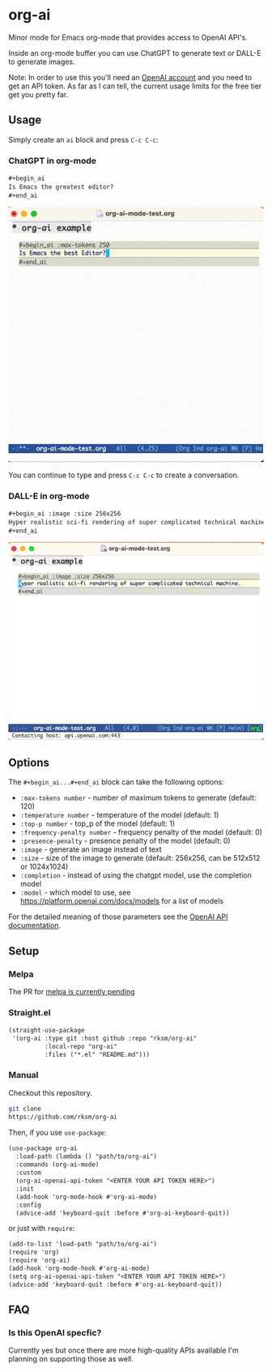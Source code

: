 # org-ai

Minor mode for Emacs org-mode that provides access to OpenAI API's.

Inside an org-mode buffer you can use ChatGPT to generate text or DALL-E to generate images.

Note: In order to use this you'll need an [OpenAI account](https://platform.openai.com/)
and you need to get an API token. As far as I can tell, the current usage limits
for the free tier get you pretty far.

## Usage

Simply create an `ai` block and press `C-c C-c`:

### ChatGPT in org-mode

```org
#+begin_ai
Is Emacs the greatest editor?
#+end_ai
```

![chat-gpt in org-mode](doc/org-ai-demo-1.gif)

You can continue to type and press `C-c C-c` to create a conversation.


### DALL-E in org-mode

```org
#+begin_ai :image :size 256x256
Hyper realistic sci-fi rendering of super complicated technical machine.
#+end_ai
```

![dall-e in org-mode](doc/org-ai-demo-2.gif)

## Options

The `#+begin_ai...#+end_ai` block can take the following options:
- `:max-tokens number` - number of maximum tokens to generate (default: 120)
- `:temperature number` - temperature of the model (default: 1)
- `:top-p number` - top_p of the model (default: 1)
- `:frequency-penalty number` - frequency penalty of the model (default: 0)
- `:presence-penalty` - presence penalty of the model (default: 0)
- `:image` - generate an image instead of text
- `:size` - size of the image to generate (default: 256x256, can be 512x512 or 1024x1024)
- `:completion` - instead of using the chatgpt model, use the completion model
- `:model` - which model to use, see https://platform.openai.com/docs/models for a list of models

For the detailed meaning of those parameters see the [OpenAI API documentation](https://platform.openai.com/docs/api-reference/chat).

## Setup

### Melpa

The PR for [melpa is currently pending](https://github.com/melpa/melpa/pull/8429)

### Straight.el

```elisp
(straight-use-package
 '(org-ai :type git :host github :repo "rksm/org-ai"
          :local-repo "org-ai"
          :files ("*.el" "README.md")))
```

### Manual

Checkout this repository.

```sh
git clone
https://github.com/rksm/org-ai
```

Then, if you use `use-package`:

```elisp
(use-package org-ai
  :load-path (lambda () "path/to/org-ai")
  :commands (org-ai-mode)
  :custom
  (org-ai-openai-api-token "<ENTER YOUR API TOKEN HERE>")
  :init
  (add-hook 'org-mode-hook #'org-ai-mode)
  :config
  (advice-add 'keyboard-quit :before #'org-ai-keyboard-quit))
```

or just with `require`:

```elisp
(add-to-list 'load-path "path/to/org-ai")
(require 'org)
(require 'org-ai)
(add-hook 'org-mode-hook #'org-ai-mode)
(setq org-ai-openai-api-token "<ENTER YOUR API TOKEN HERE>")
(advice-add 'keyboard-quit :before #'org-ai-keyboard-quit))
```

## FAQ

### Is this OpenAI specfic?

Currently yes but once there are more high-quality APIs available I'm planning on supporting those as well.

